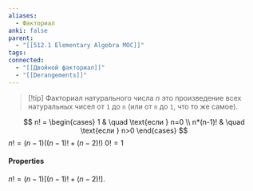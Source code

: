 ```yaml
---
aliases:
  - Факториал
anki: false
parent:
  - "[[512.1 Elementary Algebra MOC]]"
tags: 
connected:
  - "[[Двойной факториал]]"
  - "[[Derangements]]"
---
```


> [!tip] Факториал натурального числа $n$ 
это произведение всех натуральных чисел от `1` до `n` (или от `n` до `1`, что то же самое).

$$
n! =
\begin{cases}
 1      & \quad \text{если } n=0 \\
 n*(n-1)! & \quad \text{если } n>0  
\end{cases}
$$
$n!=(n−1)((n−1)!+(n−2)!)$
$0!= 1$

#### Properties 
$n! = (n - 1)[(n - 1)! + (n - 2)!].$



